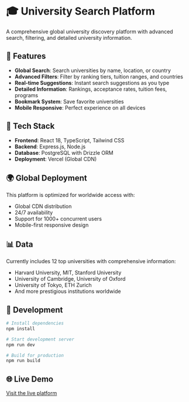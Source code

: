 # 🎓 University Search Platform

A comprehensive global university discovery platform with advanced search, filtering, and detailed university information.

## 🌟 Features

- **Global Search**: Search universities by name, location, or country
- **Advanced Filters**: Filter by ranking tiers, tuition ranges, and countries
- **Real-time Suggestions**: Instant search suggestions as you type
- **Detailed Information**: Rankings, acceptance rates, tuition fees, programs
- **Bookmark System**: Save favorite universities
- **Mobile Responsive**: Perfect experience on all devices

## 🚀 Tech Stack

- **Frontend**: React 18, TypeScript, Tailwind CSS
- **Backend**: Express.js, Node.js
- **Database**: PostgreSQL with Drizzle ORM
- **Deployment**: Vercel (Global CDN)

## 🌍 Global Deployment

This platform is optimized for worldwide access with:
- Global CDN distribution
- 24/7 availability
- Support for 1000+ concurrent users
- Mobile-first responsive design

## 📊 Data

Currently includes 12 top universities with comprehensive information:
- Harvard University, MIT, Stanford University
- University of Cambridge, University of Oxford
- University of Tokyo, ETH Zurich
- And more prestigious institutions worldwide

## 🔧 Development

```bash
# Install dependencies
npm install

# Start development server
npm run dev

# Build for production
npm run build
```

## 🌐 Live Demo

[Visit the live platform](https://your-vercel-url.vercel.app)